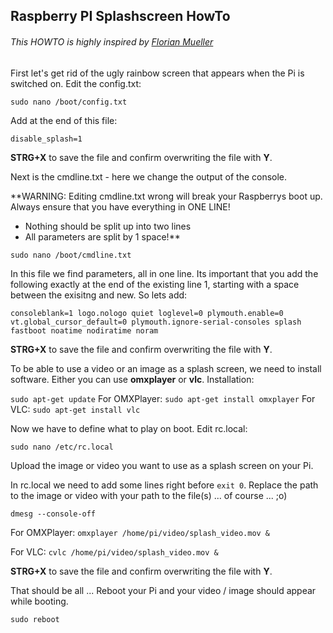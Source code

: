 ## Raspberry PI Splashscreen HowTo

###### This HOWTO is highly inspired by [Florian Mueller](https://florianmuller.com/topic/technology)

First let's get rid of the ugly rainbow screen that appears when the Pi is switched on. Edit the config.txt:

`sudo nano /boot/config.txt`

Add at the end of this file:

`disable_splash=1`

**STRG+X** to save the file and confirm overwriting the file with **Y**.

Next is the cmdline.txt - here we change the output of the console.

**WARNING: Editing cmdline.txt wrong will break your Raspberrys boot up. Always ensure that you have everything in ONE LINE!
- Nothing should be split up into two lines
- All parameters are split by 1 space!**

`sudo nano /boot/cmdline.txt`

In this file we find parameters, all in one line. Its important that you add the following exactly at the end of the existing line 1, starting with a space between the exisitng and new. So lets add:

```consoleblank=1 logo.nologo quiet loglevel=0 plymouth.enable=0 vt.global_cursor_default=0 plymouth.ignore-serial-consoles splash fastboot noatime nodiratime noram```

**STRG+X** to save the file and confirm overwriting the file with **Y**.

To be able to use a video or an image as a splash screen, we need to install software. Either you can use **omxplayer** or **vlc**. Installation:

`sudo apt-get update`
For OMXPlayer: `sudo apt-get install omxplayer`
For VLC: `sudo apt-get install vlc`

Now we have to define what to play on boot. Edit rc.local:

`sudo nano /etc/rc.local`

Upload the image or video you want to use as a splash screen on your Pi.

In rc.local we need to add some lines right before `exit 0`. Replace the path to the image or video with your path to the file(s) ... of course ... ;o)

`dmesg --console-off`

For OMXPlayer: `omxplayer /home/pi/video/splash_video.mov &`

For VLC: `cvlc /home/pi/video/splash_video.mov &`

**STRG+X** to save the file and confirm overwriting the file with **Y**.

That should be all ... Reboot your Pi and your video / image should appear while booting.

`sudo reboot`
